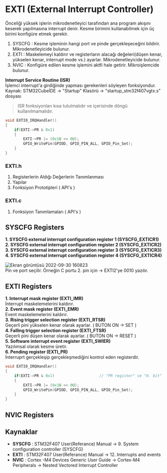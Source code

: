 # EXTI (External Interrupt Controller)
Önceliği yüksek işlerin mikrodenetleyici tarafından ana program akışını keserek yapılmasına interrupt denir. Kesme birimini kullanabilmek için üç birimi konfigüre etmek gerekir. 
1. SYSCFG : Kesme işleminin hangi port ve pinde gerçekleşeceğini bildirir. Mikrodenetleyicide bulunur.             
2. EXTI : Maskelemeyi kaldırır ve registerların alacağı değeleri(düşen kenar, yükselen kenar, interrupt mode vs.) ayarlar. Mikrodenetleyicide bulunur.          
3. NVIC : Konfigüre edilen kesme işlemini aktfi hale getirir. Mikroişlemcide bulunur.                    


**Interrupt Service Routine (ISR)**                     
İşlemci interrupt'a girdiğinde yapması gerekenleri söyleyen fonksiyondur. Kaynak: STM32CubeİDE -> "Startup" Klasörü -> "startup_stm32f407vgtx.s" dosyası     
> ISR fonksiyonları kısa tutulmalıdır ve içerisinde döngü kullanılmamalıdır.                  
```c
void EXTI0_IRQHandler()
{
	if(EXTI->PR & 0x1)
	{
		EXTI->PR |= (0x1U << 0U);
		GPIO_WritePin(GPIOD, GPIO_PIN_ALL, GPIO_Pin_Set);
	}
}
```

### EXTI.h
1. Registerlerin Aldığı Değerlerin Tanımlanması
2. Yapılar
3. Fonksiyon Prototipleri ( API's ) 

### EXTI.c
1. Fonksiyon Tanımlamaları ( API's )

## SYSCFG Registers
**1. SYSCFG external interrupt configuration register 1 (SYSCFG_EXTICR1)**                              
**2. SYSCFG external interrupt configuration register 2 (SYSCFG_EXTICR2)**                                           
**3. SYSCFG external interrupt configuration register 3 (SYSCFG_EXTICR3)**                                            
**4. SYSCFG external interrupt configuration register 4 (SYSCFG_EXTICR4)**                                             
                                 
![Ekran görüntüsü 2022-09-30 160823](https://user-images.githubusercontent.com/75627147/193276552-cd1161ad-3eb8-4af6-85ef-50b5f221c554.png)         
Pin ve port seçilir. Örneğin C portu 2. pin için -> EXTI2'ye 0010 yazılır.                  

## EXTI Registers 
**1. Interrupt mask register (EXTI_IMR)**                     
İnterrupt maskelemelerini kaldırır.                   
**2. Event mask register (EXTI_EMR)**                     
Event maskelemelerini kaldırır.              
**3. Rising trigger selection register (EXTI_RTSR)**        
Geçerli pini yükselen kenar olarak ayarlar. ( BUTON ON -> SET )                       
**4. Falling trigger selection register (EXTI_FTSR)**                         
Geçerli pini düşen kenar olarak ayarlar. ( BUTON ON -> RESET )                                        
**5. Software interrupt event register (EXTI_SWIER)**                                                                   
Yazılımsal olarak kesme üretir.                      
**6. Pending register (EXTI_PR)**                                                                
İnterruprt gerçekleşip gerçekleşmediğini kontrol eden registerdir. 
```c
void EXTI0_IRQHandler()
{
	if(EXTI->PR & 0x1)                    // "PR register" ve "0. bit" ve(&) işlemi sonucu 1 ise interrupt başarılıdır. 
	{
		EXTI->PR |= (0x1U << 0U);           
		GPIO_WritePin(GPIOD, GPIO_PIN_ALL, GPIO_Pin_Set);
	}
}
```

## NVIC Registers



## Kaynaklar 
- **SYSCFG** : STM32F407 User(Referance) Manual -> 9. System configuration controller (SYSCFG) 
- **EXTI** : STM32F407 User(Referance) Manual -> 12. Interrupts and events 
- **NVIC** : Cortex -M4 Devices Generic User Guide -> Cortex-M4 Peripherals -> Nested Vectored Interrupt Controller

